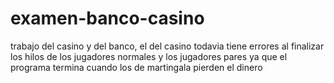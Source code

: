 # examen-banco-casino
trabajo del casino y del banco, el del casino todavia tiene errores al finalizar los hilos de los jugadores normales y los jugadores pares ya que el programa termina cuando los de martingala pierden el dinero
